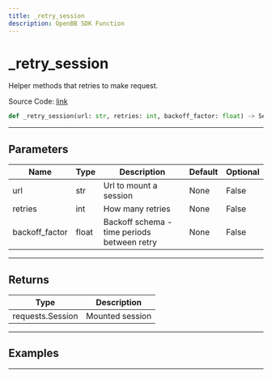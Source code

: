 ```yaml
---
title: _retry_session
description: OpenBB SDK Function
---
```


# _retry_session

Helper methods that retries to make request.

Source Code: [link](https://github.com/OpenBB-finance/OpenBBTerminal/tree/main/openbb_terminal/alternative/oss/runa_model.py#L32)

```python
def _retry_session(url: str, retries: int, backoff_factor: float) -> Session
```
---

## Parameters

| Name | Type | Description | Default | Optional |
| ---- | ---- | ----------- | ------- | -------- |
| url | str | Url to mount a session | None | False |
| retries | int | How many retries | None | False |
| backoff_factor | float | Backoff schema - time periods between retry | None | False |

---

## Returns

| Type | Description |
| ---- | ----------- |
| requests.Session | Mounted session |

---

## Examples

---

